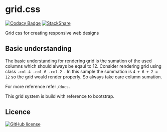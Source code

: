 # grid.css

[![Codacy Badge](https://api.codacy.com/project/badge/Grade/2a85c6fb030e4352a35243ec1d7eabcf)](https://www.codacy.com/app/nimjetushar/grid-css?utm_source=github.com&utm_medium=referral&utm_content=nimjetushar/grid-css&utm_campaign=Badge_Grade)
[![StackShare](https://img.shields.io/badge/tech-stack-0690fa.svg?style=flat)](https://stackshare.io/nimjetushar/grid-css)

Grid css for creating responsive web designs

## Basic understanding

The basic understanding for rendering grid is the sumation of the used columns which should always be eqaul to 12.
Consider rendering grid using class ```.col-4 .col-6 .col-2 ```. In this sample the summation is ``` 4 + 6 + 2 = 12 ``` so the grid would render properly. So always take care column sumation.

For more reference refer ``` /docs ```.

This grid system is build with reference to bootstrap.

## Licence

[![GitHub license](https://img.shields.io/github/license/nimjetushar/grid-css.svg)](https://github.com/nimjetushar/grid-css/blob/master/LICENSE)
